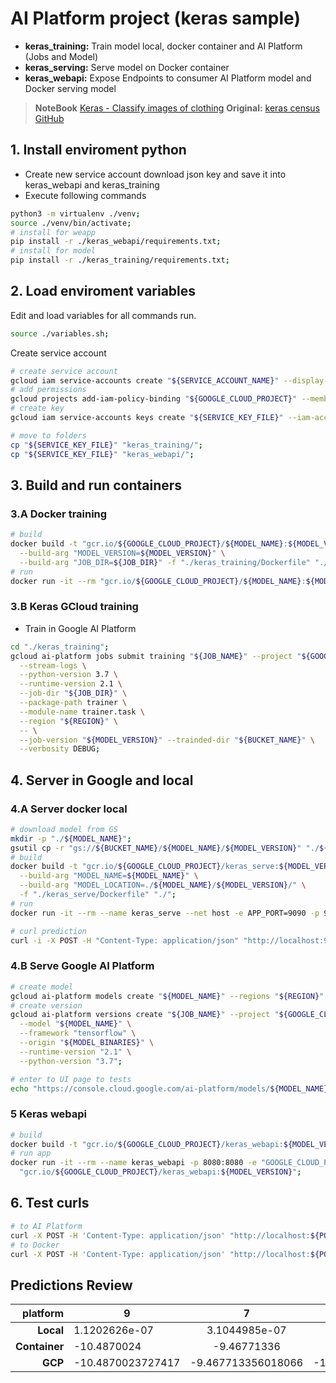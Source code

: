# AI Platform project (keras sample)

- **keras_training:** Train model local, docker container and AI Platform (Jobs and Model)
- **keras_serving:** Serve model on Docker container
- **keras_webapi:** Expose Endpoints to consumer AI Platform model and Docker serving model 

> **NoteBook** [Keras - Classify images of clothing](https://www.tensorflow.org/tutorials/keras/classification)
> **Original:** [keras census GitHub](https://github.com/GoogleCloudPlatform/cloudml-samples/tree/master/census/keras) <br>


## 1. Install enviroment python

- Create new service account download json key and save it into keras_webapi and keras_training
- Execute following commands
```bash
python3 -m virtualenv ./venv;
source ./venv/bin/activate;
# install for weapp
pip install -r ./keras_webapi/requirements.txt;
# install for model
pip install -r ./keras_training/requirements.txt;
```


## 2. Load enviroment variables

Edit and load variables for all commands run.
```bash
source ./variables.sh;
```
Create service account
```bash
# create service account
gcloud iam service-accounts create "${SERVICE_ACCOUNT_NAME}" --display-name "${SERVICE_ACCOUNT_NAME}";
# add permissions
gcloud projects add-iam-policy-binding "${GOOGLE_CLOUD_PROJECT}" --member "serviceAccount:${SERVICE_ACCOUNT_EMAIL}" --role roles/editor;
# create key
gcloud iam service-accounts keys create "${SERVICE_KEY_FILE}" --iam-account "${SERVICE_ACCOUNT_EMAIL}";

# move to folders
cp "${SERVICE_KEY_FILE}" "keras_training/";
cp "${SERVICE_KEY_FILE}" "keras_webapi/";
```

## 3. Build and run containers

### 3.A Docker training
```bash
# build
docker build -t "gcr.io/${GOOGLE_CLOUD_PROJECT}/${MODEL_NAME}:${MODEL_VERSION}" \
  --build-arg "MODEL_VERSION=${MODEL_VERSION}" \
  --build-arg "JOB_DIR=${JOB_DIR}" -f "./keras_training/Dockerfile" "./keras_training";
# run
docker run -it --rm "gcr.io/${GOOGLE_CLOUD_PROJECT}/${MODEL_NAME}:${MODEL_VERSION}";
```

### 3.B Keras GCloud training

- Train in Google AI Platform
```bash
cd "./keras_training";
gcloud ai-platform jobs submit training "${JOB_NAME}" --project "${GOOGLE_CLOUD_PROJECT}" \
  --stream-logs \
  --python-version 3.7 \
  --runtime-version 2.1 \
  --job-dir "${JOB_DIR}" \
  --package-path trainer \
  --module-name trainer.task \
  --region "${REGION}" \
  -- \
  --job-version "${MODEL_VERSION}" --trainded-dir "${BUCKET_NAME}" \
  --verbosity DEBUG;
```


## 4. Server in Google and local

### 4.A Server docker local
```bash
# download model from GS
mkdir -p "./${MODEL_NAME}";
gsutil cp -r "gs://${BUCKET_NAME}/${MODEL_NAME}/${MODEL_VERSION}" "./${MODEL_NAME}/";
# build
docker build -t "gcr.io/${GOOGLE_CLOUD_PROJECT}/keras_serve:${MODEL_VERSION}" \
  --build-arg "MODEL_NAME=${MODEL_NAME}" \
  --build-arg "MODEL_LOCATION=./${MODEL_NAME}/${MODEL_VERSION}/" \
  -f "./keras_serve/Dockerfile" "./";
# run
docker run -it --rm --name keras_serve --net host -e APP_PORT=9090 -p 9090:9090 -p 8500:8500 "gcr.io/${GOOGLE_CLOUD_PROJECT}/keras_serve:${MODEL_VERSION}";

# curl prediction
curl -i -X POST -H "Content-Type: application/json" "http://localhost:9090/v1/models/${MODEL_NAME}:predict" -d "${BODY}";
```

### 4.B Serve Google AI Platform
```bash
# create model
gcloud ai-platform models create "${MODEL_NAME}" --regions "${REGION}" --project "${GOOGLE_CLOUD_PROJECT}";
# create version
gcloud ai-platform versions create "${JOB_NAME}" --project "${GOOGLE_CLOUD_PROJECT}" \
  --model "${MODEL_NAME}" \
  --framework "tensorflow" \
  --origin "${MODEL_BINARIES}" \
  --runtime-version "2.1" \
  --python-version "3.7";

# enter to UI page to tests
echo "https://console.cloud.google.com/ai-platform/models/${MODEL_NAME}/versions/${JOB_NAME}/test-and-use?project=${GOOGLE_CLOUD_PROJECT}";
```


### 5 Keras webapi

```bash
# build
docker build -t "gcr.io/${GOOGLE_CLOUD_PROJECT}/keras_webapi:${MODEL_VERSION}" -f "./keras_webapi/Dockerfile" "./keras_webapi";
# run app
docker run -it --rm --name keras_webapi -p 8080:8080 -e "GOOGLE_CLOUD_PROJECT=${GOOGLE_CLOUD_PROJECT}" \
  "gcr.io/${GOOGLE_CLOUD_PROJECT}/keras_webapi:${MODEL_VERSION}";
```

## 6. Test curls
```bash
# to AI Platform
curl -X POST -H 'Content-Type: application/json' "http://localhost:${PORT}/api/keras/${JOB_NAME}" -d "${BODY}";
# to Docker
curl -X POST -H 'Content-Type: application/json' "http://localhost:${PORT}/api/keras-host" -d "${BODY}";
```

## Predictions Review

| **platform**    | 9                 | 7                  | 8                   | 5                  | 10                  | 2                  | 4                  | 6                  | 6                  | 1                |
|----------------:|-------------------|:------------------:|--------------------:|-------------------:|--------------------:|-------------------:|-------------------:|-------------------:|-------------------:|-----------------:|
| **Local**       | 1.1202626e-07     | 3.1044985e-07      | 1.1162208e-07       | 1.0275202e-06      | 4.7845255e-08       | 4.6996918e-04      | 1.3370330e-06      | 1.3858461e-02      | 4.8601555e-07      | 9.8566818e-01    |
| **Container**   | -10.4870024       | -9.46771336        | -10.4906168         | -8.27083111        | -11.3377647         | -2.14531326        | -8.00752735        | 1.23867071         | -9.01949501        | 5.5030942        |
| **GCP**         | -10.4870023727417 | -9.467713356018066 | -10.490616798400879 | -8.270831108093262 | -11.337764739990234 | -2.145313262939453 | -8.007527351379395 | 1.2386707067489624 | -9.019495010375977 | 5.50309419631958 |
```json
